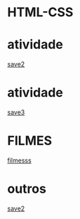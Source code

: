 # HTML-CSS
<H1>atividade</H1>
 <a href="https://paulo1707.github.io/HTML-CSS/exe001">save2</a>

<H1>atividade</H1>
 <a href="https://paulo1707.github.io/HTML-CSS/exe019">save3</a>
 
 <H1>FILMES</H1>
 <a href=" https://paulo1707.github.io/HTML-CSS/FILMES">filmesss</a>
<h1>outros</h1>
  <a href="https://paulo1707.github.io/HTML-CSS/exe001">save2</a>